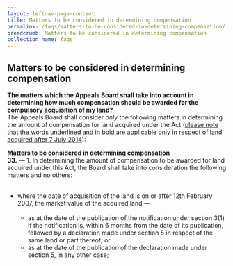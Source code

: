 ```yaml
---
layout: leftnav-page-content
title: Matters to be considered in determining compensation
permalink: /faqs/matters-to-be-considered-in-determining-compensation/
breadcrumb: Matters to be considered in determining compensation
collection_name: faqs
---
```


Matters to be considered in determining compensation
---

**The matters which the Appeals Board shall take into account in determining how much compensation should be awarded for the compulsory acquisition of my land?**
<br>
The Appeals Board shall consider *only* the following matters in determining the amount of compensation for land acquired under the Act (<u>please note that the words underlined and in bold are applicable only in respect of land acquired after 7 July 2014</u>):

**Matters to be considered in determining compensation**
<br>
**33.** — 1.  In determining the amount of compensation to be awarded for land acquired under this Act, the Board shall take into consideration the following matters and no others: <br><br>
* where the date of acquisition of the land is on or after 12th February 2007, the market value of the acquired land — <br> <br>
   * as at the date of the publication of the notification under section 3(1) if the notification is, within 6 months from the date of its publication, followed by a declaration made under section 5 in respect of the same land or part thereof; or <br>
   * as at the date of the publication of the declaration made under section 5, in any other case;


